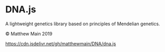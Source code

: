 # DNA.js

A lightweight genetics library based on principles of Mendelian genetics.

© Matthew Main 2019 

https://cdn.jsdelivr.net/gh/matthewmain/DNA/dna.js
